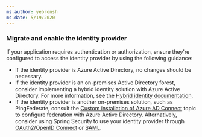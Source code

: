 ```yaml
---
ms.author: yebronsh
ms.date: 5/19/2020
---
```


### Migrate and enable the identity provider

If your application requires authentication or authorization, ensure they're configured to access the identity provider by using the following guidance:

* If the identity provider is Azure Active Directory, no changes should be necessary.
* If the identity provider is an on-premises Active Directory forest, consider implementing a hybrid identity solution with Azure Active Directory. For more information, see the [Hybrid identity documentation](/azure/active-directory/hybrid/).
* If the identity provider is another on-premises solution, such as PingFederate, consult the [Custom installation of Azure AD Connect](/azure/active-directory/hybrid/how-to-connect-install-custom) topic to configure federation with Azure Active Directory. Alternatively, consider using Spring Security to use your identity provider through [OAuth2/OpenID Connect](https://docs.spring.io/spring-security/reference/index.html) or [SAML](https://docs.spring.io/spring-security/reference/index.html#).

